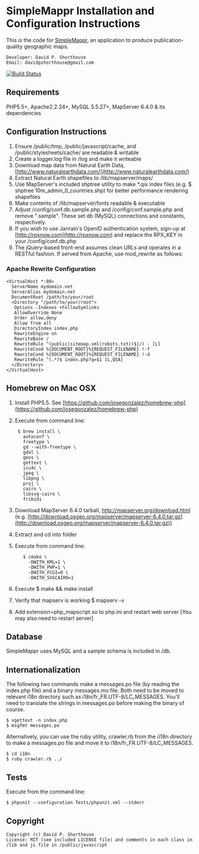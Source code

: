 SimpleMappr Installation and Configuration Instructions
=======================================================

This is the code for [SimpleMappr](http://www.simplemappr.net), an application to produce publication-quality geographic maps.

    Developer: David P. Shorthouse
    Email: davidpshorthouse@gmail.com

[![Build Status](https://secure.travis-ci.org/dshorthouse/SimpleMappr.png?branch=master)](http://travis-ci.org/dshorthouse/SimpleMappr)

Requirements
--------------------------
PHP5.5+, Apache2.2.24+, MySQL 5.5.27+, MapServer 6.4.0 & its dependencies

Configuration Instructions
--------------------------

1. Ensure /public/tmp, /public/javascript/cache, and /public/stylesheets/cache/ are readable & writable
2. Create a logger.log file in /log and make it writeable
3. Download map data from Natural Earth Data, [http://www.naturalearthdata.com/](http://www.naturalearthdata.com/)
4. Extract Natural Earth shapefiles to /lib/mapserver/maps/
5. Use MapServer's included shptree utility to make *.qix index files (e.g. $ shptree 10m_admin_0_countries.shp) for better performance rendering shapefiles
6. Make contents of /lib/mapserver/fonts readable & executable
7. Adjust /config/conf.db.sample.php and /config/conf.sample.php and remove ".sample". These set db (MySQL) connections and constants, respectively.
8. If you wish to use Janrain's OpenID authentication system, sign-up at [http://rpxnow.com](http://rpxnow.com) and replace the RPX_KEY in your /config/conf.db.php
9. The jQuery-based front-end assumes clean URLs and operates in a RESTful fashion. If served from Apache, use mod_rewrite as follows:

### Apache Rewrite Configuration

    <VirtualHost *:80>
      ServerName mydomain.net
      ServerAlias mydomain.net
      DocumentRoot /path/to/your/root
      <Directory "/path/to/your/root">
       Options -Indexes +FollowSymlinks
       AllowOverride None
       Order allow,deny
       Allow from all
       DirectoryIndex index.php
       RewriteEngine on
       RewriteBase /
       RewriteRule ^(public|sitemap.xml|robots.txt)($|/) - [L]
       RewriteCond %{DOCUMENT_ROOT}%{REQUEST_FILENAME} !-f
       RewriteCond %{DOCUMENT_ROOT}%{REQUEST_FILENAME} !-d
       RewriteRule ^(.*)$ index.php?q=$1 [L,QSA]
      </Directory>
    </VirtualHost>

Homebrew on Mac OSX
-------------------
1. Install PHP5.5. See [https://github.com/josegonzalez/homebrew-php](https://github.com/josegonzalez/homebrew-php)
2. Execute from command line:

        $ brew install \
          autoconf \
          freetype \
          gd --with-freetype \
          gdal \
          geos \
          gettext \
          icu4c \
          jpeg \
          libpng \
          proj \
          cairo \
          libsvg-cairo \
          fribidi

3. Download MapServer 6.4.0 tarball, http://mapserver.org/download.html (e.g. [http://download.osgeo.org/mapserver/mapserver-6.4.0.tar.gz](http://download.osgeo.org/mapserver/mapserver-6.4.0.tar.gz))
4. Extract and cd into folder
5. Execute from command line:

          $ cmake \
            -DWITH_KML=1 \
            -DWITH_PHP=1 \
            -DWITH_FCGI=0 \
            -DWITH_SVGCAIRO=1

6. Execute $ make && make install
7. Verify that mapserv is working $ mapserv -v
8. Add extension=php_mapscript.so to php.ini and restart web server [You may also need to restart server]

Database
--------

SimpleMappr uses MySQL and a sample schema is included in /db.

Internationalization
--------------------

The following two commands make a messages.po file (by reading the index.php file) and a binary messages.mo file. Both need to be moved to relevant i18n directory such as i18n/fr\_FR.UTF-8/LC\_MESSAGES. You'll need to translate the strings in messages.po before making the binary of course.

    $ xgettext -n index.php
    $ msgfmt messages.po

Alternatively, you can use the ruby utility, crawler.rb from the /i18n directory to make a messages.po file and move it to i18n/fr\_FR.UTF-8/LC\_MESSAGES.

    $ cd i18n
    $ ruby crawler.rb ../

Tests
-----

Execute from the command line:

    $ phpunit --configuration Tests/phpunit.xml --stderr

Copyright
---------

    Copyright (c) David P. Shorthouse
    License: MIT (see included LICENSE file) and comments in each class in /lib and js file in /public/javascript

